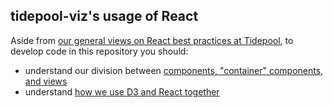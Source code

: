 ## tidepool-viz's usage of React

Aside from [our general views on React best practices at Tidepool](http://developer.tidepool.io/docs/front-end/react/index.html 'Tidepool developer portal: React @ Tidepool'), to develop code in this repository you should:

- understand our division between [components, "container" components, and views](../DirectoryStructure.md#react-component-directories)
- understand [how we use D3 and React together]('./D3.md')
